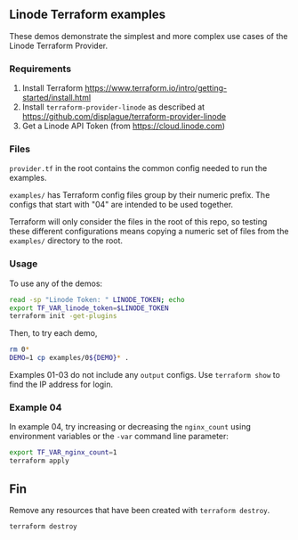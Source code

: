 ## Linode Terraform examples

These demos demonstrate the simplest and more complex use cases of the Linode Terraform Provider.

### Requirements

1. Install Terraform https://www.terraform.io/intro/getting-started/install.html
2. Install `terraform-provider-linode` as described at https://github.com/displague/terraform-provider-linode
3. Get a Linode API Token (from https://cloud.linode.com)

### Files

`provider.tf` in the root contains the common config needed to run the examples. 

`examples/` has Terraform config files group by their numeric prefix.  The configs that start with "04" are intended to be used together.

Terraform will only consider the files in the root of this repo, so testing these different configurations means copying a numeric set of files from the `examples/` directory to the root.

### Usage

To use any of the demos:

```bash
read -sp "Linode Token: " LINODE_TOKEN; echo
export TF_VAR_linode_token=$LINODE_TOKEN
terraform init -get-plugins
```

Then, to try each demo,

```bash
rm 0*
DEMO=1 cp examples/0${DEMO}* .
```

Examples 01-03 do not include any `output` configs.  Use `terraform show` to find the IP address for login.

### Example 04

In example 04, try increasing or decreasing the `nginx_count` using environment variables or the `-var` command line parameter:

```bash
export TF_VAR_nginx_count=1
terraform apply
```

## Fin

Remove any resources that have been created with `terraform destroy`.

```bash
terraform destroy
```
